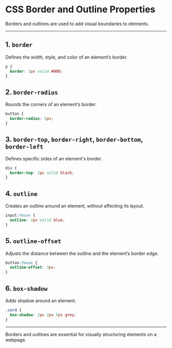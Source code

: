
# CSS Border and Outline Properties

Borders and outlines are used to add visual boundaries to elements.

---

## 1. `border`
Defines the width, style, and color of an element’s border.

```css
p {
  border: 2px solid #000;
}
```

## 2. `border-radius`
Rounds the corners of an element’s border.

```css
button {
  border-radius: 5px;
}
```

## 3. `border-top`, `border-right`, `border-bottom`, `border-left`
Defines specific sides of an element's border.

```css
div {
  border-top: 2px solid black;
}
```

## 4. `outline`
Creates an outline around an element, without affecting its layout.

```css
input:focus {
  outline: 2px solid blue;
}
```

## 5. `outline-offset`
Adjusts the distance between the outline and the element’s border edge.

```css
button:focus {
  outline-offset: 3px;
}
```

## 6. `box-shadow`
Adds shadow around an element.

```css
.card {
  box-shadow: 2px 2px 5px grey;
}
```

---

Borders and outlines are essential for visually structuring elements on a webpage.
